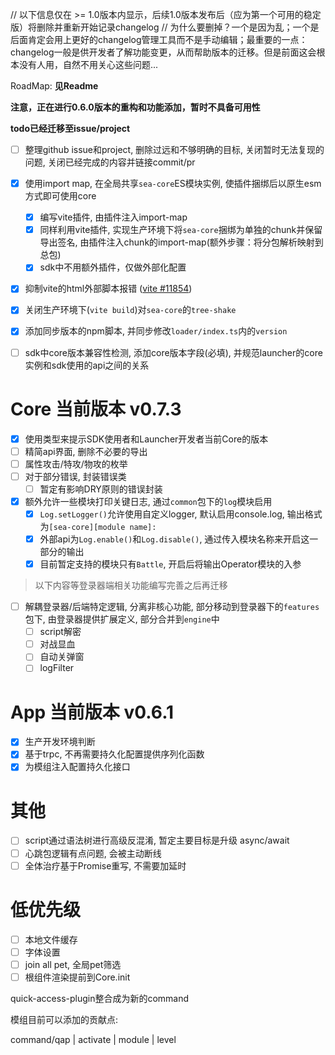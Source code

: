// 以下信息仅在 >= 1.0版本内显示，后续1.0版本发布后（应为第一个可用的稳定版）将删除并重新开始记录changelog
// 为什么要删掉？一个是因为乱；一个是后面肯定会用上更好的changelog管理工具而不是手动编辑；最重要的一点：changelog一般是供开发者了解功能变更，从而帮助版本的迁移。但是前面这会根本没有人用，自然不用关心这些问题...

RoadMap: **见Readme**

**注意，正在进行0.6.0版本的重构和功能添加，暂时不具备可用性**

**todo已经迁移至issue/project**

- [ ] 整理github issue和project, 删除过远和不够明确的目标, 关闭暂时无法复现的问题, 关闭已经完成的内容并链接commit/pr

- [x] 使用import map, 在全局共享`sea-core`ES模块实例, 使插件捆绑后以原生esm方式即可使用core
  - [x] 编写vite插件, 由插件注入import-map
  - [x] 同样利用vite插件, 实现生产环境下将`sea-core`捆绑为单独的chunk并保留导出签名, 由插件注入chunk的import-map(额外步骤：将分包解析映射到总包)
  - [x] sdk中不用额外插件，仅做外部化配置
- [x] 抑制vite的html外部脚本报错 ([vite #11854](https://github.com/vitejs/vite/pull/11854))
- [x] 关闭生产环境下(`vite build`)对`sea-core`的`tree-shake`
- [x] 添加同步版本的npm脚本, 并同步修改`loader/index.ts`内的`version`

- [ ] sdk中core版本兼容性检测, 添加core版本字段(必填), 并规范launcher的core实例和sdk使用的api之间的关系


# Core 当前版本 v0.7.3

- [x] 使用类型来提示SDK使用者和Launcher开发者当前Core的版本
- [ ] 精简api界面, 删除不必要的导出
- [ ] 属性攻击/特攻/物攻的枚举
- [ ] 对于部分错误, 封装错误类
  - [ ] 暂定有影响DRY原则的错误封装
- [x] 额外允许一些模块打印关键日志, 通过`common`包下的`log`模块启用
  - [x] `Log.setLogger()`允许使用自定义logger, 默认启用console.log, 输出格式为`[sea-core][module name]:`
  - [x] 外部api为`Log.enable()`和`Log.disable()`, 通过传入模块名称来开启这一部分的输出
  - [x] 目前暂定支持的模块只有`Battle`, 开启后将输出Operator模块的入参

> 以下内容等登录器端相关功能编写完善之后再迁移
 
- [ ] 解耦登录器/后端特定逻辑, 分离非核心功能, 部分移动到登录器下的`features`包下, 由登录器提供扩展定义, 部分合并到`engine`中
  - [ ] script解密
  - [ ] 对战显血
  - [ ] 自动关弹窗
  - [ ] logFilter

# App 当前版本 v0.6.1

- [x] 生产开发环境判断
- [x] 基于trpc, 不再需要持久化配置提供序列化函数
- [x] 为模组注入配置持久化接口

# 其他

- [ ] script通过语法树进行高级反混淆, 暂定主要目标是升级 async/await
- [ ] 心跳包逻辑有点问题, 会被主动断线
- [ ] 全体治疗基于Promise重写, 不需要加延时

# 低优先级

- [ ] 本地文件缓存
- [ ] 字体设置
- [ ] join all pet, 全局pet筛选
- [ ] 根组件渲染提前到Core.init

quick-access-plugin整合成为新的command

模组目前可以添加的贡献点: 

command/qap | activate | module | level

